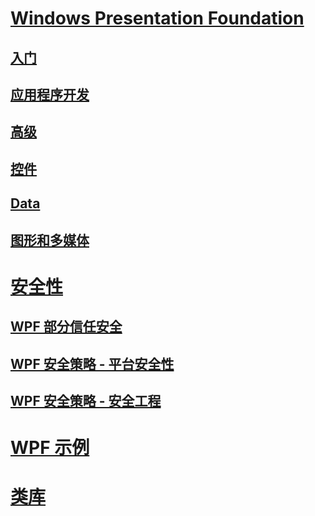 # [Windows Presentation Foundation](index.md)
## [入门](getting-started/)
## [应用程序开发](app-development/)
## [高级](advanced/)
## [控件](controls/)
## [Data](data/)
## [图形和多媒体](graphics-multimedia/)
# [安全性](security-wpf.md)
## [WPF 部分信任安全](wpf-partial-trust-security.md)
## [WPF 安全策略 - 平台安全性](wpf-security-strategy-platform-security.md)
## [WPF 安全策略 - 安全工程](wpf-security-strategy-security-engineering.md)
# [WPF 示例](wpf-samples.md)
# [类库](class-library-wpf.md)
